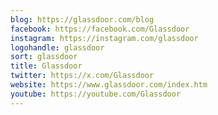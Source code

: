 ```yaml
---
blog: https://glassdoor.com/blog
facebook: https://facebook.com/Glassdoor
instagram: https://instagram.com/glassdoor
logohandle: glassdoor
sort: glassdoor
title: Glassdoor
twitter: https://x.com/Glassdoor
website: https://www.glassdoor.com/index.htm
youtube: https://youtube.com/Glassdoor
---
```


